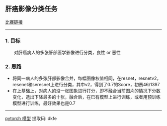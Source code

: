 ## 肝癌影像分类任务
[比赛链接](https://www.datafountain.cn/competitions/335/details/rule)
*****
### 1. 目标
&emsp;&emsp;对肝癌病人的多张肝部医学影像进行分类，良性 or  恶性
### 2. 思路
* 将同一病人的多张肝部影像合并，每幅图像权值相同，在resnet，resnetv2，resenet和seresnet上进行分类，其中v2，得到了0.7的Score，初赛46/1397
* 在上基础上，对病人的没一张图象进行打分，即不融合当前图片的情况下分数变化，选出下降最多的十张，融合后，在已有模型上进行训练，或者用预训练模型进行训练，最好效果也是0.7
****
[pytorch 模型](https://pan.baidu.com/s/1WbJmG9SFlI1vdUju6s_soQ)    提取码: dkfe 
